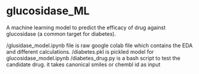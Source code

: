 # glucosidase_ML
A machine learning model to predict the efficacy of drug against glucosidase (a common target for diabetes). 

/glusidase_model.ipynb file is raw google colab file which contains the EDA and different calculations.
/diabetes.pkl is pickled model for glucosidase_model.ipynb 
/diabetes_drug.py is a bash script to test the candidate drug. it takes canonical smiles or chembl id as input
